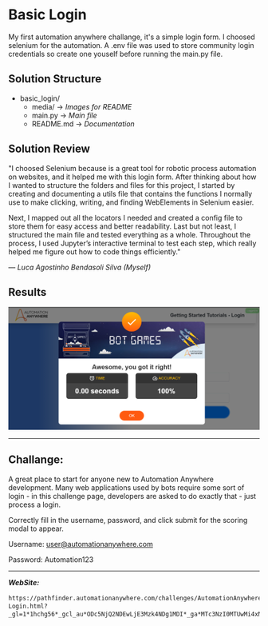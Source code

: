 # Basic Login

My first automation anywhere challange, it's a simple login form. I choosed selenium for the automation.
A .env file was used to store community login credentials so create one youself before running the main.py file.

## Solution Structure

- basic_login/
  - media/ -> *Images for README*
  - main.py -> *Main file*
  - README.md -> *Documentation*

## Solution Review

"I choosed Selenium because is a great tool for robotic process automation on websites, and it
helped me with this login form.
After thinking about how I wanted to structure the folders and files for this project, I started
by creating and documenting a utils file that contains the functions I normally use to make clicking,
writing, and finding WebElements in Selenium easier.

Next, I mapped out all the locators I needed and created a config file to store them for easy access and better readability.
Last but not least, I structured the main file and tested everything as a whole. Throughout the process, I used Jupyter’s interactive terminal to test each step, which really helped me figure out how to code things efficiently."

— *Luca Agostinho Bendasoli Silva (Myself)*


## Results

![Results](media/results.png)

---

## Challange:

A great place to start for anyone new to Automation Anywhere development. Many web applications
used by bots require some sort of login - in this challenge page, developers are asked to do
exactly that - just process a login.

Correctly fill in the username, password, and click submit for the scoring modal to appear.


Username: user@automationanywhere.com

Password: Automation123

---

***WebSite:***

```
https://pathfinder.automationanywhere.com/challenges/AutomationAnywhereLabs-Login.html?_gl=1*1hchg56*_gcl_au*ODc5NjQ2NDEwLjE3Mzk4NDg1MDI*_ga*MTc3NzI0MTUwMi4xNzM5ODQ4NTAz*_ga_DG1BTLENXK*MTczOTg0ODUwMi4xLjAuMTczOTg0ODUwNS41Ny4wLjE0NjE5MTYwMDg.
```